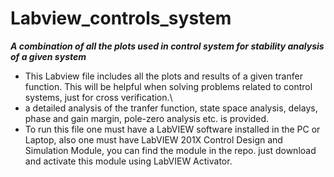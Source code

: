 # Labview_controls_system
***A combination of all the plots used in control system for stability analysis of a given system***

* This Labview file includes all the plots and results of a given tranfer function. This will be helpful when solving problems related to control systems, just for cross verification.\
* a detailed analysis of the tranfer function, state space analysis, delays, phase and gain margin, pole-zero analysis etc. is provided.
* To run this file one must have a LabVIEW software installed in the PC or Laptop, also one must have LabVIEW 201X Control Design and Simulation Module, you can find the module in the repo. just download and activate this module using LabVIEW Activator. 
